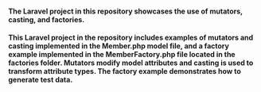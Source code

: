 <h4>The Laravel project in this repository showcases the use of mutators, casting, and factories.<h4>
This Laravel project in the repository includes examples of mutators and casting implemented in the Member.php model file, and a factory example implemented in the MemberFactory.php file located in the factories folder. Mutators modify model attributes and casting is used to transform attribute types. The factory example demonstrates how to generate test data.
